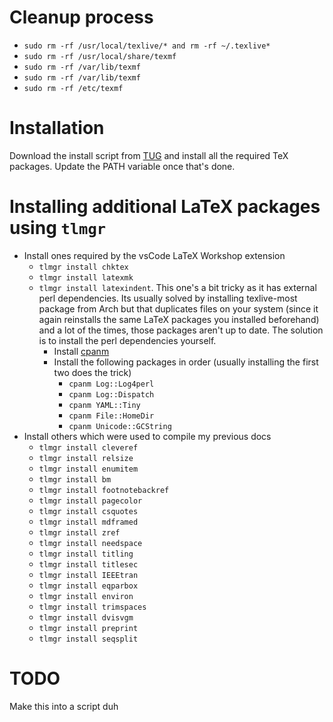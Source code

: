 # Cleanup process

- `sudo rm -rf /usr/local/texlive/* and rm -rf ~/.texlive*`
- `sudo rm -rf /usr/local/share/texmf`
- `sudo rm -rf /var/lib/texmf`
- `sudo rm -rf /var/lib/texmf`
- `sudo rm -rf /etc/texmf`

# Installation

Download the install script from [TUG](https://www.tug.org/texlive/acquire-netinstall.html) and install all the required TeX packages. Update the PATH variable once that's done.

# Installing additional LaTeX packages using `tlmgr`

- Install ones required by the vsCode LaTeX Workshop extension
  - `tlmgr install chktex`
  - `tlmgr install latexmk`
  - `tlmgr install latexindent`. This one's a bit tricky as it has external perl dependencies. Its usually solved by installing texlive-most package from Arch but that duplicates files on your system (since it again reinstalls the same LaTeX packages you installed beforehand) and a lot of the times, those packages aren't up to date. The solution is to install the perl dependencies yourself.
    - Install [cpanm](https://metacpan.org/pod/App::cpanminus#Installing-to-system-perl)
    - Install the following packages in order (usually installing the first two does the trick)
      - `cpanm Log::Log4perl`
      - `cpanm Log::Dispatch`
      - `cpanm YAML::Tiny`
      - `cpanm File::HomeDir`
      - `cpanm Unicode::GCString`
- Install others which were used to compile my previous docs
  - `tlmgr install cleveref`
  - `tlmgr install relsize`
  - `tlmgr install enumitem`
  - `tlmgr install bm`
  - `tlmgr install footnotebackref`
  - `tlmgr install pagecolor`
  - `tlmgr install csquotes`
  - `tlmgr install mdframed`
  - `tlmgr install zref`
  - `tlmgr install needspace`
  - `tlmgr install titling`
  - `tlmgr install titlesec`
  - `tlmgr install IEEEtran`
  - `tlmgr install eqparbox`
  - `tlmgr install environ`
  - `tlmgr install trimspaces`
  - `tlmgr install dvisvgm`
  - `tlmgr install preprint`
  - `tlmgr install seqsplit`

# TODO

Make this into a script duh
